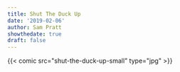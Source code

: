 ```yaml
---
title: Shut The Duck Up
date: '2019-02-06'
author: Sam Pratt
showthedate: true
draft: false
---
```

{{< comic src="shut-the-duck-up-small" type="jpg" >}}
